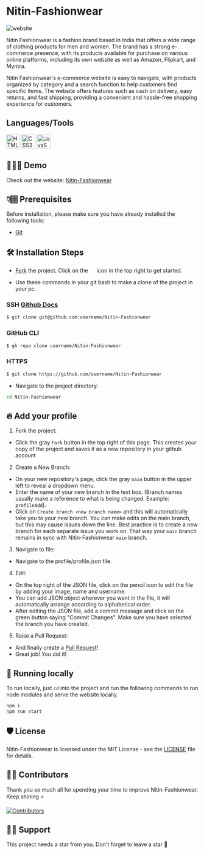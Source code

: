 # Nitin-Fashionwear
![website](https://user-images.githubusercontent.com/91310284/235405123-58fe9f8d-fcad-458c-a3b3-44ed8338ce7a.png)


Nitin Fashionwear is a fashion brand based in India that offers a wide range of clothing products for men and women. The brand has a strong e-commerce presence, with its products available for purchase on various online platforms, including its own website as well as Amazon, Flipkart, and Myntra.

Nitin Fashionwear's e-commerce website is easy to navigate, with products organized by category and a search function to help customers find specific items. The website offers features such as cash on delivery, easy returns, and fast shipping, providing a convenient and hassle-free shopping experience for customers.

## Languages/Tools

<a href="https://developer.mozilla.org/en-US/docs/Glossary/HTML5" target="_blank" rel="noreferrer"><img src="https://raw.githubusercontent.com/danielcranney/readme-generator/main/public/icons/skills/html5-colored.svg" width="36" height="36" alt="HTML5" /></a>
<a href="https://www.w3.org/TR/CSS/#css" target="_blank" rel="noreferrer"><img src="https://raw.githubusercontent.com/danielcranney/readme-generator/main/public/icons/skills/css3-colored.svg" width="36" height="36" alt="CSS3" /></a>
<a href="https://developer.mozilla.org/en-US/docs/Web/JavaScript" target="_blank" rel="noreferrer"><img src="https://raw.githubusercontent.com/danielcranney/readme-generator/main/public/icons/skills/javascript-colored.svg" width="36" height="36" alt="JavaScript" /></a>

## 👩🏽‍💻 Demo

Check out the website: [Nitin-Fashionwear](https://niitn-fashionwear-3xuy23x4b-nitin-pandita.vercel.app/)

## 👇🏽 Prerequisites

Before installation, please make sure you have already installed the following tools:

- [Git](https://git-scm.com/downloads)

## 🛠️ Installation Steps

- [Fork](https://github.com/nitin-pandita/Nitin-Fashionwear/fork) the project. Click on the <a href="https://github.com/nitin-pandita/Nitin-Fashionwear/fork"><img src="https://i.imgur.com/G4z1kEe.png" height="15" width="15"></a> icon in the top right to get started.

- Use these commands in your git bash to make a clone of the project in your pc.

### SSH [Github Docs](https://docs.github.com/en/authentication/connecting-to-github-with-ssh)

```bash
$ git clone git@github.com:username/Nitin-Fashionwear
```

### GitHub CLI

```bash
$ gh repo clone username/Nitin-Fashionwear
```

### HTTPS

```bash
$ git clone https://github.com/username/Nitin-Fashionwear
```

- Navigate to the project directory:

```bash
cd Nitin-Fashionwear
```

## 🔥 Add your profile

1. Fork the project:

- Click the gray `Fork` button in the top right of this page. This creates _your_ copy of the project and saves it as a new repository in your github account

2. Create a New Branch:

- On your new repository's page, click the gray `main` button in the upper left to reveal a dropdown menu.
- Enter the name of your new branch in the text box. (Branch names usually make a reference to what is being changed. Example: `profileAdd`).
- Click on `Create branch <new branch name>` and this will automatically take you to your new branch. You can make edits on the main branch, but this may cause issues down the line. Best practice is to create a new branch for each separate issue you work on. That way your `main` branch remains in sync with Nitin-Fashionwear `main` branch.

3. Navigate to file:

- Navigate to the profile/profile.json file.

4. Edit:

- On the top right of the JSON file, click on the pencil icon to edit the file by adding your image, name and username.
- You can add JSON object wherever you want in the file, it will automatically arrange according to alphabetical order.
- After editing the JSON file, add a commit message and click on the green button saying "Commit Changes". Make sure you have selected the branch you have created.

5. Raise a Pull Request:

- And finally create a [Pull Request](https://help.github.com/en/github/collaborating-with-issues-and-pull-requests/creating-a-pull-request)!
- Great job! You did it!


## 🚀 Running locally
To run locally, just `cd` into the project and run the following commands to run node modules and serve the website locally.
```bash
npm i
npm run start
```

## 🛡️ License

Nitin-Fashionwear is licensed under the MIT License - see the [LICENSE](Licence) file for details.

## 💪🏽 Contributors

Thank you so much all for spending your time to improve Nitin-Fashionwear. Keep shining ⭐

[![Contributors](https://contrib.rocks/image?repo=nitin-pandita/Nitin-Fashionwear)](https://github.com/nitin-pandita/Nitin-Fashionwear/graphs/contributors)

## 🙏🏽 Support

This project needs a star️ from you. Don't forget to leave a star 🌟
